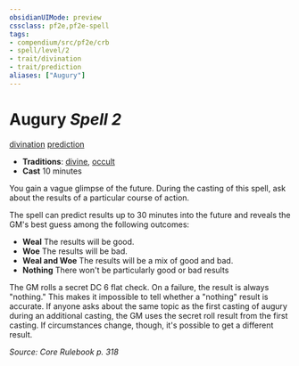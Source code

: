 ```yaml
---
obsidianUIMode: preview
cssclass: pf2e,pf2e-spell
tags:
- compendium/src/pf2e/crb
- spell/level/2
- trait/divination
- trait/prediction
aliases: ["Augury"]
---
```

# Augury *Spell 2*   
[divination](../../Rules/traits/divination.md)  [prediction](../../Rules/traits/prediction.md)  

- **Traditions**: [divine](../../Rules/traits/divine.md), [occult](../../Rules/traits/occult.md)
- **Cast** 10 minutes 

You gain a vague glimpse of the future. During the casting of this spell, ask about the results of a particular course of action.

The spell can predict results up to 30 minutes into the future and reveals the GM's best guess among the following outcomes:

- **Weal** The results will be good.
- **Woe** The results will be bad.
- **Weal and Woe** The results will be a mix of good and bad.
- **Nothing** There won't be particularly good or bad results

The GM rolls a secret DC 6 flat check. On a failure, the result is always "nothing." This makes it impossible to tell whether a "nothing" result is accurate. If anyone asks about the same topic as the first casting of augury during an additional casting, the GM uses the secret roll result from the first casting. If circumstances change, though, it's possible to get a different result.

*Source: Core Rulebook p. 318*